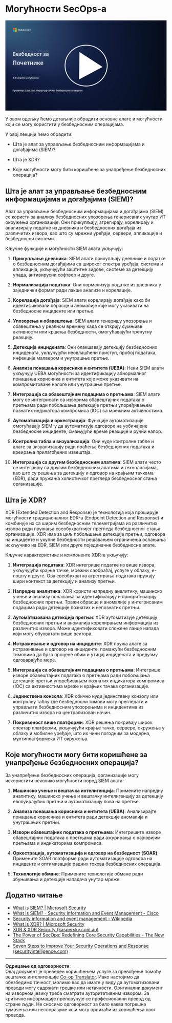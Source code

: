 <!--
CO_OP_TRANSLATOR_METADATA:
{
  "original_hash": "553eb694c89f1caca0694e8d8ab89e0e",
  "translation_date": "2025-09-04T01:23:09+00:00",
  "source_file": "4.3 SecOps capabilities.md",
  "language_code": "sr"
}
-->
# Могућности SecOps-а

[![Погледајте видео](../../translated_images/4-3_placeholder.e6e2ff578a715178985449c7f550e382f9b199847b709653a5e0af6145a8e82f.sr.png)](https://learn-video.azurefd.net/vod/player?id=bdbc1c7c-307b-4519-b8ad-b142434c0461)

У овом одељку ћемо детаљније обрадити основне алате и могућности који се могу користити у безбедносним операцијама.

У овој лекцији ћемо обрадити:

- Шта је алат за управљање безбедносним информацијама и догађајима (SIEM)?

- Шта је XDR?

- Које могућности могу бити коришћене за унапређење безбедносних операција?

## Шта је алат за управљање безбедносним информацијама и догађајима (SIEM)?

Алат за управљање безбедносним информацијама и догађајима (SIEM) се користи за анализу безбедносних упозорења генерисаних унутар ИТ окружења организације. Они прикупљају, агрегирају, корелирају и анализирају податке из дневника и безбедносних догађаја из различитих извора, као што су мрежни уређаји, сервери, апликације и безбедносни системи.

Кључне функције и могућности SIEM алата укључују:

1. **Прикупљање дневника**: SIEM алати прикупљају дневнике и податке о безбедносним догађајима са широког спектра уређаја, система и апликација, укључујући заштитне зидове, системе за детекцију упада, антивирусни софтвер и друге.

2. **Нормализација података**: Они нормализују податке из дневника у заједнички формат ради лакше анализе и корелације.

3. **Корелација догађаја**: SIEM алати корелирају догађаје како би идентификовали обрасце и аномалије које могу указивати на безбедносне инциденте или претње.

4. **Упозорења и обавештења**: SIEM алати генеришу упозорења и обавештења у реалном времену када се открију сумњиве активности или кршења безбедности, омогућавајући тренутну реакцију.

5. **Детекција инцидената**: Они олакшавају детекцију безбедносних инцидената, укључујући неовлашћени приступ, пробој података, инфекције малвером и унутрашње претње.

6. **Анализа понашања корисника и ентитета (UEBA)**: Неки SIEM алати укључују UEBA могућности за идентификацију абнормалног понашања корисника и ентитета које може указивати на компромитоване налоге или унутрашње претње.

7. **Интеграција са обавештајним подацима о претњама**: SIEM алати могу се интегрисати са изворима обавештајних података о претњама ради побољшања детекције претњи упоређивањем познатих индикатора компромиса (IOC) са мрежним активностима.

8. **Аутоматизација и оркестрација**: Функције аутоматизације омогућавају SIEM-у да аутоматизује одговоре на уобичајене безбедносне инциденте, смањујући време реакције и ручни напор.

9. **Контролна табла и визуализација**: Они нуде контролне табле и алате за визуализацију ради праћења безбедносних података и креирања прилагођених извештаја.

10. **Интеграција са другим безбедносним алатима**: SIEM алати често се интегришу са другим безбедносним алатима и технологијама, као што су решења за детекцију и одговор на крајњим тачкама (EDR), ради пружања холистичког прегледа безбедносног стања организације.

## Шта је XDR?

XDR (Extended Detection and Response) је технологија која проширује могућности традиционалног EDR-а (Endpoint Detection and Response) и комбинује их са ширим безбедносним телеметријама из различитих извора ради пружања свеобухватнијег прегледа безбедносног стања организације. XDR има за циљ побољшање детекције претњи, одговора на инциденте и укупне безбедности решавањем ограничења ослањања искључиво на EDR, SIEM или друге појединачне безбедносне алате.

Кључне карактеристике и компоненте XDR-а укључују:

1. **Интеграција података**: XDR интегрише податке из више извора, укључујући крајње тачке, мрежни саобраћај, услуге у облаку, е-пошту и друге. Ова свеобухватна агрегирања података пружају шири контекст за детекцију и анализу претњи.

2. **Напредна аналитика**: XDR користи напредну аналитику, машинско учење и анализу понашања за идентификацију и приоритизацију безбедносних претњи. Тражи обрасце и аномалије у интегрисаним подацима ради детекције познатих и непознатих претњи.

3. **Аутоматизована детекција претњи**: XDR аутоматизује детекцију безбедносних претњи и аномалија корелирањем информација из различитих извора. Може идентификовати сложене ланце напада који могу обухватати више вектора.

4. **Истраживање и одговор на инциденте**: XDR пружа алате за истраживање и одговор на инциденте, помажући безбедносним тимовима да брзо процене обим и утицај инцидената и предузму одговарајуће мере.

5. **Интеграција са обавештајним подацима о претњама**: Интегрише изворе обавештајних података о претњама ради побољшања детекције претњи упоређивањем познатих индикатора компромиса (IOC) са активностима мреже и крајњих тачака организације.

6. **Јединствена конзола**: XDR обично нуди јединствену конзолу или контролну таблу где безбедносни тимови могу прегледати и управљати безбедносним упозорењима и инцидентима из различитих извора на централизован начин.

7. **Покривеност више платформи**: XDR решења покривају широк спектар платформи, укључујући крајње тачке, сервере, окружења у облаку и мобилне уређаје, што их чини погодним за модерна, мултиплатформска ИТ окружења.

## Које могућности могу бити коришћене за унапређење безбедносних операција?

За унапређење безбедносних операција, организације могу искористити неколико могућности поред SIEM алата:

1. **Машинско учење и вештачка интелигенција**: Примените напредну аналитику, машинско учење и вештачку интелигенцију за детекцију еволуирајућих претњи и аутоматизацију лова на претње.

2. **Анализа понашања корисника и ентитета (UEBA)**: Анализирајте понашање корисника и ентитета ради детекције аномалија и унутрашњих претњи.

3. **Извори обавештајних података о претњама**: Интегришите изворе обавештајних података о претњама ради ажурирања о најновијим претњама и индикаторима компромиса.

4. **Оркестрација, аутоматизација и одговор на безбедност (SOAR)**: Примените SOAR платформе ради аутоматизације одговора на инциденте и оптимизације радних токова безбедносних операција.

5. **Технологије обмане**: Примените технологије обмане ради збуњивања и детекције нападача унутар мреже.

## Додатно читање

- [What is SIEM? | Microsoft Security](https://www.microsoft.com/security/business/security-101/what-is-siem?WT.mc_id=academic-96948-sayoung)
- [What Is SIEM? - Security Information and Event Management - Cisco](https://www.cisco.com/c/en/us/products/security/what-is-siem.html)
- [Security information and event management - Wikipedia](https://en.wikipedia.org/wiki/Security_information_and_event_management)
- [What Is XDR? | Microsoft Security](https://www.microsoft.com/security/business/security-101/what-is-xdr?WT.mc_id=academic-96948-sayoung)
- [XDR & XDR Security (kaspersky.com.au)](https://www.kaspersky.com.au/resource-center/definitions/what-is-xdr)
- [The Power of SecOps: Redefining Core Security Capabilities - The New Stack](https://thenewstack.io/the-power-of-secops-redefining-core-security-capabilities/)
- [Seven Steps to Improve Your Security Operations and Response (securityintelligence.com)](https://securityintelligence.com/seven-steps-to-improve-your-security-operations-and-response/)

---

**Одрицање од одговорности**:  
Овај документ је преведен коришћењем услуге за превођење помоћу вештачке интелигенције [Co-op Translator](https://github.com/Azure/co-op-translator). Иако настојимо да обезбедимо тачност, молимо вас да имате у виду да аутоматизовани преводи могу садржати грешке или нетачности. Оригинални документ на изворном језику треба сматрати ауторитативним извором. За критичне информације препоручује се професионални превод од стране људи. Не сносимо одговорност за било каква погрешна тумачења или неспоразуме који могу произаћи из коришћења овог превода.
